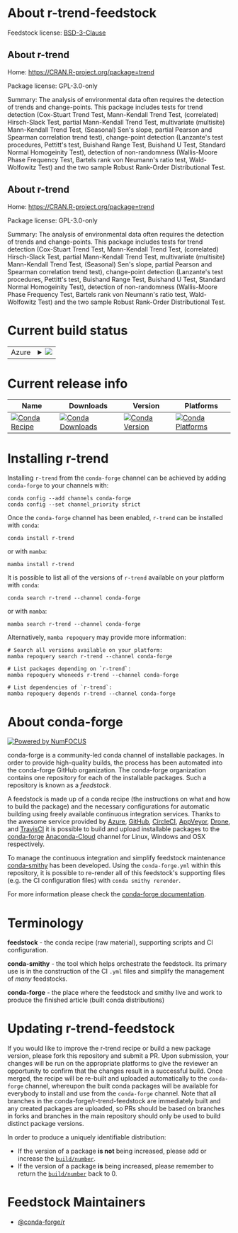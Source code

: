 About r-trend-feedstock
=======================

Feedstock license: [BSD-3-Clause](https://github.com/conda-forge/r-trend-feedstock/blob/main/LICENSE.txt)


About r-trend
-------------

Home: https://CRAN.R-project.org/package=trend

Package license: GPL-3.0-only

Summary: The analysis of environmental data often requires the detection of trends and change-points. This package includes tests for trend detection (Cox-Stuart Trend Test, Mann-Kendall Trend Test, (correlated) Hirsch-Slack Test, partial Mann-Kendall Trend Test, multivariate (multisite) Mann-Kendall Trend Test, (Seasonal) Sen's slope, partial Pearson and Spearman correlation trend test), change-point detection (Lanzante's test procedures, Pettitt's test, Buishand Range Test, Buishand U Test, Standard Normal Homogeinity Test), detection of non-randomness (Wallis-Moore Phase Frequency Test, Bartels rank von Neumann's ratio test, Wald-Wolfowitz Test) and the two sample Robust Rank-Order Distributional Test.

About r-trend
-------------

Home: https://CRAN.R-project.org/package=trend

Package license: GPL-3.0-only

Summary: The analysis of environmental data often requires the detection of trends and change-points. This package includes tests for trend detection (Cox-Stuart Trend Test, Mann-Kendall Trend Test, (correlated) Hirsch-Slack Test, partial Mann-Kendall Trend Test, multivariate (multisite) Mann-Kendall Trend Test, (Seasonal) Sen's slope, partial Pearson and Spearman correlation trend test), change-point detection (Lanzante's test procedures, Pettitt's test, Buishand Range Test, Buishand U Test, Standard Normal Homogeinity Test), detection of non-randomness (Wallis-Moore Phase Frequency Test, Bartels rank von Neumann's ratio test, Wald-Wolfowitz Test) and the two sample Robust Rank-Order Distributional Test.

Current build status
====================


<table>
    
  <tr>
    <td>Azure</td>
    <td>
      <details>
        <summary>
          <a href="https://dev.azure.com/conda-forge/feedstock-builds/_build/latest?definitionId=14661&branchName=main">
            <img src="https://dev.azure.com/conda-forge/feedstock-builds/_apis/build/status/r-trend-feedstock?branchName=main">
          </a>
        </summary>
        <table>
          <thead><tr><th>Variant</th><th>Status</th></tr></thead>
          <tbody><tr>
              <td>linux_64_r_base4.2</td>
              <td>
                <a href="https://dev.azure.com/conda-forge/feedstock-builds/_build/latest?definitionId=14661&branchName=main">
                  <img src="https://dev.azure.com/conda-forge/feedstock-builds/_apis/build/status/r-trend-feedstock?branchName=main&jobName=linux&configuration=linux%20linux_64_r_base4.2" alt="variant">
                </a>
              </td>
            </tr><tr>
              <td>linux_64_r_base4.3</td>
              <td>
                <a href="https://dev.azure.com/conda-forge/feedstock-builds/_build/latest?definitionId=14661&branchName=main">
                  <img src="https://dev.azure.com/conda-forge/feedstock-builds/_apis/build/status/r-trend-feedstock?branchName=main&jobName=linux&configuration=linux%20linux_64_r_base4.3" alt="variant">
                </a>
              </td>
            </tr><tr>
              <td>osx_64_r_base4.2</td>
              <td>
                <a href="https://dev.azure.com/conda-forge/feedstock-builds/_build/latest?definitionId=14661&branchName=main">
                  <img src="https://dev.azure.com/conda-forge/feedstock-builds/_apis/build/status/r-trend-feedstock?branchName=main&jobName=osx&configuration=osx%20osx_64_r_base4.2" alt="variant">
                </a>
              </td>
            </tr><tr>
              <td>osx_64_r_base4.3</td>
              <td>
                <a href="https://dev.azure.com/conda-forge/feedstock-builds/_build/latest?definitionId=14661&branchName=main">
                  <img src="https://dev.azure.com/conda-forge/feedstock-builds/_apis/build/status/r-trend-feedstock?branchName=main&jobName=osx&configuration=osx%20osx_64_r_base4.3" alt="variant">
                </a>
              </td>
            </tr><tr>
              <td>win_64</td>
              <td>
                <a href="https://dev.azure.com/conda-forge/feedstock-builds/_build/latest?definitionId=14661&branchName=main">
                  <img src="https://dev.azure.com/conda-forge/feedstock-builds/_apis/build/status/r-trend-feedstock?branchName=main&jobName=win&configuration=win%20win_64_" alt="variant">
                </a>
              </td>
            </tr>
          </tbody>
        </table>
      </details>
    </td>
  </tr>
</table>

Current release info
====================

| Name | Downloads | Version | Platforms |
| --- | --- | --- | --- |
| [![Conda Recipe](https://img.shields.io/badge/recipe-r--trend-green.svg)](https://anaconda.org/conda-forge/r-trend) | [![Conda Downloads](https://img.shields.io/conda/dn/conda-forge/r-trend.svg)](https://anaconda.org/conda-forge/r-trend) | [![Conda Version](https://img.shields.io/conda/vn/conda-forge/r-trend.svg)](https://anaconda.org/conda-forge/r-trend) | [![Conda Platforms](https://img.shields.io/conda/pn/conda-forge/r-trend.svg)](https://anaconda.org/conda-forge/r-trend) |

Installing r-trend
==================

Installing `r-trend` from the `conda-forge` channel can be achieved by adding `conda-forge` to your channels with:

```
conda config --add channels conda-forge
conda config --set channel_priority strict
```

Once the `conda-forge` channel has been enabled, `r-trend` can be installed with `conda`:

```
conda install r-trend
```

or with `mamba`:

```
mamba install r-trend
```

It is possible to list all of the versions of `r-trend` available on your platform with `conda`:

```
conda search r-trend --channel conda-forge
```

or with `mamba`:

```
mamba search r-trend --channel conda-forge
```

Alternatively, `mamba repoquery` may provide more information:

```
# Search all versions available on your platform:
mamba repoquery search r-trend --channel conda-forge

# List packages depending on `r-trend`:
mamba repoquery whoneeds r-trend --channel conda-forge

# List dependencies of `r-trend`:
mamba repoquery depends r-trend --channel conda-forge
```


About conda-forge
=================

[![Powered by
NumFOCUS](https://img.shields.io/badge/powered%20by-NumFOCUS-orange.svg?style=flat&colorA=E1523D&colorB=007D8A)](https://numfocus.org)

conda-forge is a community-led conda channel of installable packages.
In order to provide high-quality builds, the process has been automated into the
conda-forge GitHub organization. The conda-forge organization contains one repository
for each of the installable packages. Such a repository is known as a *feedstock*.

A feedstock is made up of a conda recipe (the instructions on what and how to build
the package) and the necessary configurations for automatic building using freely
available continuous integration services. Thanks to the awesome service provided by
[Azure](https://azure.microsoft.com/en-us/services/devops/), [GitHub](https://github.com/),
[CircleCI](https://circleci.com/), [AppVeyor](https://www.appveyor.com/),
[Drone](https://cloud.drone.io/welcome), and [TravisCI](https://travis-ci.com/)
it is possible to build and upload installable packages to the
[conda-forge](https://anaconda.org/conda-forge) [Anaconda-Cloud](https://anaconda.org/)
channel for Linux, Windows and OSX respectively.

To manage the continuous integration and simplify feedstock maintenance
[conda-smithy](https://github.com/conda-forge/conda-smithy) has been developed.
Using the ``conda-forge.yml`` within this repository, it is possible to re-render all of
this feedstock's supporting files (e.g. the CI configuration files) with ``conda smithy rerender``.

For more information please check the [conda-forge documentation](https://conda-forge.org/docs/).

Terminology
===========

**feedstock** - the conda recipe (raw material), supporting scripts and CI configuration.

**conda-smithy** - the tool which helps orchestrate the feedstock.
                   Its primary use is in the construction of the CI ``.yml`` files
                   and simplify the management of *many* feedstocks.

**conda-forge** - the place where the feedstock and smithy live and work to
                  produce the finished article (built conda distributions)


Updating r-trend-feedstock
==========================

If you would like to improve the r-trend recipe or build a new
package version, please fork this repository and submit a PR. Upon submission,
your changes will be run on the appropriate platforms to give the reviewer an
opportunity to confirm that the changes result in a successful build. Once
merged, the recipe will be re-built and uploaded automatically to the
`conda-forge` channel, whereupon the built conda packages will be available for
everybody to install and use from the `conda-forge` channel.
Note that all branches in the conda-forge/r-trend-feedstock are
immediately built and any created packages are uploaded, so PRs should be based
on branches in forks and branches in the main repository should only be used to
build distinct package versions.

In order to produce a uniquely identifiable distribution:
 * If the version of a package **is not** being increased, please add or increase
   the [``build/number``](https://docs.conda.io/projects/conda-build/en/latest/resources/define-metadata.html#build-number-and-string).
 * If the version of a package **is** being increased, please remember to return
   the [``build/number``](https://docs.conda.io/projects/conda-build/en/latest/resources/define-metadata.html#build-number-and-string)
   back to 0.

Feedstock Maintainers
=====================

* [@conda-forge/r](https://github.com/conda-forge/r/)

